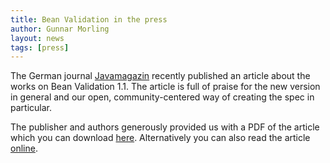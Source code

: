 ```yaml
---
title: Bean Validation in the press
author: Gunnar Morling
layout: news
tags: [press]
---
```

The German journal [Javamagazin](http://www.javamagazin.de/) recently
published an article about the works on Bean Validation 1.1. The article
is full of praise for the new version in general and our open,
community-centered way of creating the spec in particular.

The publisher and authors generously provided us with a PDF of the article
which you can download [here](/downloads/javamagazin_2012_10_Einer_fuer_alle_alle_fuer_einen_Bean_Validation_1_1.pdf).
Alternatively you can also read the article
[online](http://it-republik.de/jaxenter/artikel/Einer-fuer-alle-%96-alle-fuer-einen-Bean-Validation-1.1-5372.html).

